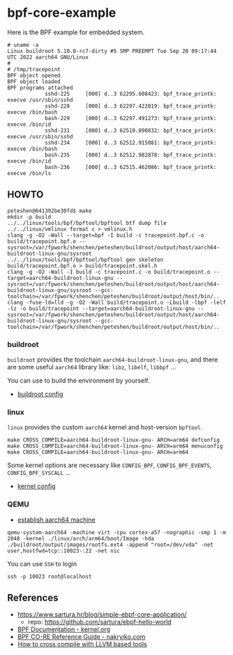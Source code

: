 # bpf-core-example

Here is the BPF example for embedded system.

```
# uname -a
Linux buildroot 5.10.0-rc7-dirty #5 SMP PREEMPT Tue Sep 20 09:17:44 UTC 2022 aarch64 GNU/Linux
#
# /tmp/tracepoint
BPF object opened
BPF object loaded
BPF programs attached
            sshd-225     [000] d..3 62295.608423: bpf_trace_printk: execve /usr/sbin/sshd
            sshd-228     [000] d..3 62297.422019: bpf_trace_printk: execve /bin/bash
            bash-229     [000] d..3 62297.491273: bpf_trace_printk: execve /bin/id
            sshd-231     [000] d..3 62510.890832: bpf_trace_printk: execve /usr/sbin/sshd
            sshd-234     [000] d..3 62512.915081: bpf_trace_printk: execve /bin/bash
            bash-235     [000] d..3 62512.982878: bpf_trace_printk: execve /bin/id
            bash-236     [000] d..3 62515.462086: bpf_trace_printk: execve /bin/ls
```

## HOWTO

```
peteshen@641392be30fd$ make
mkdir -p build
../../linux/tools/bpf/bpftool/bpftool btf dump file ../../linux/vmlinux format c > vmlinux.h
clang -g -O2 -Wall --target=bpf -I build -c tracepoint.bpf.c -o build/tracepoint.bpf.o --sysroot=/var/fpwork/shenchen/peteshen/buildroot/output/host/aarch64-buildroot-linux-gnu/sysroot
../../linux/tools/bpf/bpftool/bpftool gen skeleton build/tracepoint.bpf.o > build/tracepoint.skel.h
clang -g -O2 -Wall -I build -c tracepoint.c -o build/tracepoint.o --target=aarch64-buildroot-linux-gnu --sysroot=/var/fpwork/shenchen/peteshen/buildroot/output/host/aarch64-buildroot-linux-gnu/sysroot --gcc-toolchain=/var/fpwork/shenchen/peteshen/buildroot/output/host/bin/..
clang -fuse-ld=lld -g -O2 -Wall build/tracepoint.o -Lbuild -lbpf -lelf -lz -o build/tracepoint --target=aarch64-buildroot-linux-gnu --sysroot=/var/fpwork/shenchen/peteshen/buildroot/output/host/aarch64-buildroot-linux-gnu/sysroot --gcc-toolchain=/var/fpwork/shenchen/peteshen/buildroot/output/host/bin/..
```

### buildroot

`buildroot` provides the toolchain `aarch64-buildroot-linux-gnu`, and there are some useful `aarch64` library like: `libz`, `libelf`, `libbpf` ...

You can use to build the environment by yourself.
* [buildroot config](./buildroot/.config)

### linux

`linux` provides the custom `aarch64` kernel and host-version `bpftool`.

```
make CROSS_COMPILE=aarch64-buildroot-linux-gnu- ARCH=arm64 defconfig
make CROSS_COMPILE=aarch64-buildroot-linux-gnu- ARCH=arm64 menuconfig
make CROSS_COMPILE=aarch64-buildroot-linux-gnu- ARCH=arm64
```

Some kernel options are necessary like `CONFIG_BPF`, `CONFIG_BPF_EVENTS`, `CONFIG_BPF_SYSCALL` ...
* [kernel config](./linux/.config)

### QEMU

* [establish aarch64 machine](https://github.com/google/syzkaller/blob/master/docs/linux/setup_linux-host_qemu-vm_arm64-kernel.md)

```
qemu-system-aarch64 -machine virt -cpu cortex-a57 -nographic -smp 1 -m 2048 -kernel ./linux/arch/arm64/boot/Image -hda ./buildroot/output/images/rootfs.ext4 -append "root=/dev/vda" -net user,hostfwd=tcp::10023-:22 -net nic
```

You can use `SSH` to login
```
ssh -p 10023 root@localhost
```

## References

* <https://www.sartura.hr/blog/simple-ebpf-core-application/>
  * repo: <https://github.com/sartura/ebpf-hello-world>
* [BPF Documentation - kernel.org](https://www.kernel.org/doc/html/latest/bpf/)
* [BPF CO-RE Reference Guide - nakryiko.com](https://nakryiko.com/posts/bpf-core-reference-guide/)
* [How to cross compile with LLVM based tools](https://archive.fosdem.org/2018/schedule/event/crosscompile/attachments/slides/2107/export/events/attachments/crosscompile/slides/2107/How_to_cross_compile_with_LLVM_based_tools.pdf)